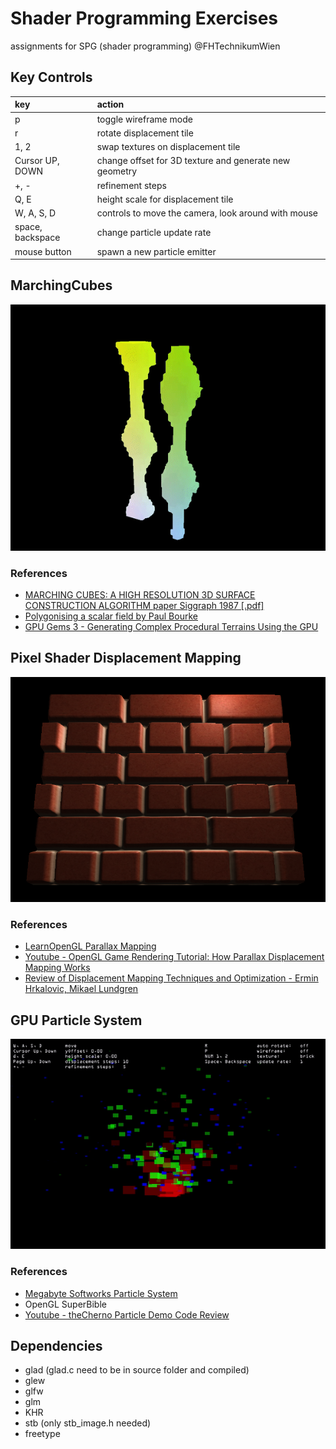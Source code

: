 # Shader Programming Exercises

assignments for SPG (shader programming) @FHTechnikumWien

## Key Controls

| key        | action |
| :------------- | :----- |
| p      | toggle wireframe mode |
| r      | rotate displacement tile |
| 1, 2      | swap textures on displacement tile |
| Cursor UP, DOWN      | change offset for 3D texture and generate new geometry |
| +, -      | refinement steps |
| Q, E      | height scale for displacement tile |
| W, A, S, D      | controls to move the camera, look around with mouse |
| space, backspace | change particle update rate |
| mouse button | spawn a new particle emitter |

## MarchingCubes

![Screenshot](marchingCubes.gif "marchingcubes")

### References

- [MARCHING CUBES: A HIGH RESOLUTION
3D SURFACE CONSTRUCTION ALGORITHM paper Siggraph 1987 [.pdf]](https://people.eecs.berkeley.edu/~jrs/meshpapers/LorensenCline.pdf)
- [Polygonising a scalar field by Paul Bourke](http://paulbourke.net/geometry/polygonise/)
- [GPU Gems 3 - Generating Complex Procedural Terrains Using the GPU](https://developer.nvidia.com/gpugems/gpugems3/part-i-geometry/chapter-1-generating-complex-procedural-terrains-using-gpu)

## Pixel Shader Displacement Mapping

![displacement tile](displacementTile.png "displacement tile")

### References

- [LearnOpenGL Parallax Mapping](https://learnopengl.com/Advanced-Lighting/Parallax-Mapping)
- [Youtube - OpenGL Game Rendering Tutorial: How Parallax Displacement Mapping Works](https://www.youtube.com/watch?v=xvOT62L-fQI)
- [Review of Displacement Mapping Techniques and Optimization - Ermin Hrkalovic, Mikael Lundgren](http://www.diva-portal.org/smash/get/diva2:831762/FULLTEXT01.pdf)


## GPU Particle System

![Screenshot](particles.gif "particles")

### References
- [Megabyte Softworks Particle System](https://www.mbsoftworks.sk/tutorials/opengl3/23-particle-system/)
- OpenGL SuperBible
- [Youtube - theCherno Particle Demo Code Review](https://www.youtube.com/watch?v=kdJhCv7lCD4)

## Dependencies

- glad (glad.c need to be in source folder and compiled)
- glew
- glfw
- glm
- KHR
- stb (only stb_image.h needed)
- freetype
